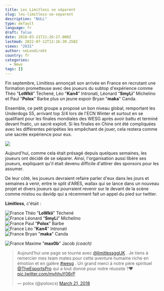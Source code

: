 ```yaml
---
title: Les Limitless se séparent
slug: les-limitless-se-separent
description: "NULL"
type: default
language: fr
draft: false
date: 2018-03-21T21:26:27.000Z
lastmod: 2022-07-12T13:16:39.258Z
views: "2631"
author: neLendirekt
country: fr
categories:
  - News
tags: []
---
```

Fin septembre, Limitless annonçait son arrivée en France en recrutant une formation prometteuse avec des joueurs du subtop d'expérience comme Théo "**LoWkii**" Téchené, Léo "**Kan4**" Intronati, Léonard “**SmyLi**” Michelino et Paul "**Polox**" Barbe plus un jeune espoir Bryan "**maka**" Canda.

Ensemble, ce petit groupe a proposé un bon niveau global, remportant les Underdogs S5, arrivant top 3/4 lors de l'ECN Winter et surtout en se qualifiant pour les finales mondiales des WESG après avoir battu et terminé devant fnatic, un sacré exploit. Si les finales en Chine ont été compliquées avec les différentes péripéties les empêchant de jouer, cela restera comme une sacrée expérience pour eux.

![](//picture/5a1f6a8eeaec4/pic.jpg)

Aujourd'hui, comme cela était présagé depuis quelques semaines, les joueurs ont décidé de se séparer. Ainsi, l'organisation aussi libère ses joueurs, expliquant qu'il était devenu difficile d'attirer des sponsors pour les assumer. 

De leur côté, les joueurs devraient refaire parler d'eux dans les jours et semaines à venir, entre le split d'ARES, wallax qui se lance dans un nouveau projet et divers joueurs qui pourraient revenir sur le devant de la scène comme mistou ou davidp qui a récemment fait un appel du pied sur twitter.

**Limitless**, c'était :

![France](/images/countries/fr.svg)⁠ Théo "**LoWkii**" Téchené  
![France](/images/countries/fr.svg)⁠ Léonard “**SmyLi**” Michelino  
![France](/images/countries/fr.svg)⁠ Paul "**Polox**" Barbe  
![France](/images/countries/fr.svg)⁠ Léo "**Kan4**" Intronati  
![France](/images/countries/fr.svg)⁠ Bryan "**maka**" Canda

![France](/images/countries/fr.svg)⁠ Maxime "**max0b**" Jacob _(coach)_

> Aujourd’hui une page se tourne avec [@limitlessggUK](https://twitter.com/limitlessggUK?ref%5Fsrc=twsrc%5Etfw) . Je tiens à remercier mes team mates pour cette aventure humaine riche en émotion et en galère [#wesg](https://twitter.com/hashtag/wesg?src=hash&ref%5Fsrc=twsrc%5Etfw) . Un grand merci à notre père spirituel [@TheEsportsPro](https://twitter.com/TheEsportsPro?ref%5Fsrc=twsrc%5Etfw) qui a tout donné pour notre réussite ?❤️ [pic.twitter.com/mvhhuY06rP](https://t.co/mvhhuY06rP)
> 
> — polox (@poloxcs) [March 21, 2018](https://twitter.com/poloxcs/status/976532370814918656?ref%5Fsrc=twsrc%5Etfw)
